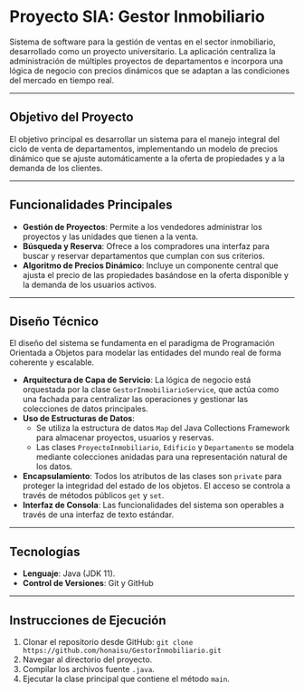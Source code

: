 # Proyecto SIA: Gestor Inmobiliario

Sistema de software para la gestión de ventas en el sector inmobiliario, desarrollado como un proyecto universitario. La aplicación centraliza la administración de múltiples proyectos de departamentos e incorpora una lógica de negocio con precios dinámicos que se adaptan a las condiciones del mercado en tiempo real.

---

## Objetivo del Proyecto

El objetivo principal es desarrollar un sistema para el manejo integral del ciclo de venta de departamentos, implementando un modelo de precios dinámico que se ajuste automáticamente a la oferta de propiedades y a la demanda de los clientes.

---

## Funcionalidades Principales
- **Gestión de Proyectos**: Permite a los vendedores administrar los proyectos y las unidades que tienen a la venta.
- **Búsqueda y Reserva**: Ofrece a los compradores una interfaz para buscar y reservar departamentos que cumplan con sus criterios.
- **Algoritmo de Precios Dinámico**: Incluye un componente central que ajusta el precio de las propiedades basándose en la oferta disponible y la demanda de los usuarios activos.
  
---

## Diseño Técnico 

El diseño del sistema se fundamenta en el paradigma de Programación Orientada a Objetos para modelar las entidades del mundo real de forma coherente y escalable.
- **Arquitectura de Capa de Servicio**: La lógica de negocio está orquestada por la clase `GestorInmobiliarioService`, que actúa como una fachada para centralizar las operaciones y gestionar las colecciones de datos principales.
- **Uso de Estructuras de Datos**:
    - Se utiliza la estructura de datos `Map` del Java Collections Framework para almacenar proyectos, usuarios y reservas.
    - Las clases `ProyectoInmobiliario`, `Edificio` y `Departamento` se modela mediante colecciones anidadas para una representación natural de los datos.
- **Encapsulamiento**: Todos los atributos de las clases son `private` para proteger la integridad del estado de los objetos. El acceso se controla a través de métodos públicos `get` y `set`.  
- **Interfaz de Consola**: Las funcionalidades del sistema son operables a través de una interfaz de texto estándar.

---

## Tecnologías
- **Lenguaje**: Java (JDK 11).
- **Control de Versiones**: Git y GitHub

---

## Instrucciones de Ejecución

1. Clonar el repositorio desde GitHub: `git clone https://github.com/honaisu/GestorInmobiliario.git`
2. Navegar al directorio del proyecto.
3. Compilar los archivos fuente `.java`.
4. Ejecutar la clase principal que contiene el método `main`.
